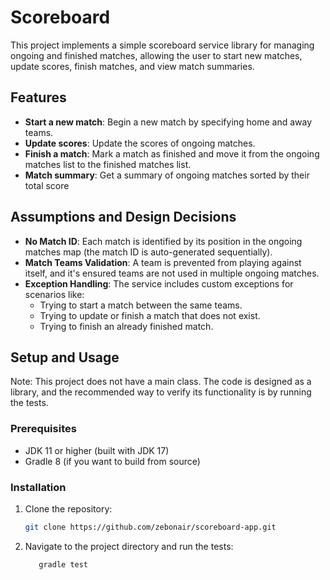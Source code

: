 # Scoreboard

This project implements a simple scoreboard service library for managing ongoing and finished matches, allowing the user to start new matches, update scores, finish matches, and view match summaries.

## Features

- **Start a new match**: Begin a new match by specifying home and away teams.
- **Update scores**: Update the scores of ongoing matches.
- **Finish a match**: Mark a match as finished and move it from the ongoing matches list to the finished matches list.
- **Match summary**: Get a summary of ongoing matches sorted by their total score 

## Assumptions and Design Decisions

- **No Match ID**: Each match is identified by its position in the ongoing matches map (the match ID is auto-generated sequentially).
- **Match Teams Validation**: A team is prevented from playing against itself, and it's ensured teams are not used in multiple ongoing matches.
- **Exception Handling**: The service includes custom exceptions for scenarios like:
    - Trying to start a match between the same teams.
    - Trying to update or finish a match that does not exist.
    - Trying to finish an already finished match.

## Setup and Usage
Note: This project does not have a main class. The code is designed as a library, and the recommended way to verify its functionality is by running the tests.
### Prerequisites

- JDK 11 or higher (built with JDK 17)
- Gradle 8 (if you want to build from source)

### Installation

1. Clone the repository:
   ```bash
   git clone https://github.com/zebonair/scoreboard-app.git
   
2. Navigate to the project directory and run the tests:
   ```bash
      gradle test
